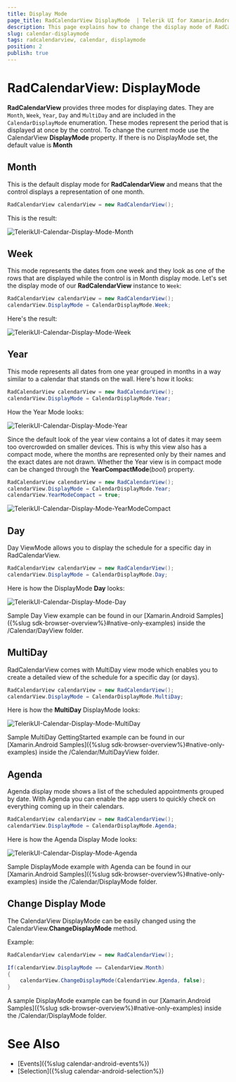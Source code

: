 ```yaml
---
title: Display Mode
page_title: RadCalendarView DisplayMode  | Telerik UI for Xamarin.Android Documentation
description: This page explains how to change the display mode of RadCalendarView for Android.
slug: calendar-displaymode
tags: radcalendarview, calendar, displaymode
position: 2
publish: true
---
```


# RadCalendarView: DisplayMode

**RadCalendarView** provides three modes for displaying dates. They are `Month`, `Week`, `Year`, `Day` and `MultiDay` and are included in the `CalendarDisplayMode` enumeration.
These modes represent the period that is displayed at once by the control. 
To change the current mode use the CalendarView **DisplayMode** property. If there is no DisplayMode set, the default value is **Month**

## Month

This is the default display mode for **RadCalendarView** and means that the control displays a representation of one month. 

```C#
RadCalendarView calendarView = new RadCalendarView();
```

This is the result:

![TelerikUI-Calendar-Display-Mode-Month](images/calendar-display-mode-1.png "This is the look of RadCalendarView when the display mode is Month.")

## Week

This mode represents the dates from one week and they look as one of the rows that are displayed while the control is in Month display mode. Let's set the display mode of our **RadCalendarView** instance to `Week`:

```C#
RadCalendarView calendarView = new RadCalendarView();
calendarView.DisplayMode = CalendarDisplayMode.Week;
```

Here's the result:

![TelerikUI-Calendar-Display-Mode-Week](images/calendar-display-mode-2.png "This is the look of RadCalendarView when the display mode is Week.")

## Year

This mode represents all dates from one year grouped in months in a way similar to a calendar that stands on the wall. Here's how it looks:

```C#
RadCalendarView calendarView = new RadCalendarView();
calendarView.DisplayMode = CalendarDisplayMode.Year;
```

How the Year Mode looks:

![TelerikUI-Calendar-Display-Mode-Year](images/calendar-display-mode-3.png "This is the look of RadCalendarView when the display mode is Year.")

Since the default look of the year view contains a lot of dates it may seem too overcrowded on smaller devices. This is why this view also has a compact mode, where the months are represented only by their names and the exact dates are not drawn.
Whether the Year view is in compact mode can be changed through the **YearCompactMode**(*bool*) property. 

```C#
RadCalendarView calendarView = new RadCalendarView();
calendarView.DisplayMode = CalendarDisplayMode.Year;
calendarView.YearModeCompact = true;
```
![TelerikUI-Calendar-Display-Mode-YearModeCompact](images/calendar-displaymodes-yearcompact.png "This is the look of RadCalendarView when the display mode is Year Mode Compact.")

## Day

Day ViewMode allows you to display the schedule for a specific day in RadCalendarView. 

```C#
RadCalendarView calendarView = new RadCalendarView();
calendarView.DisplayMode = CalendarDisplayMode.Day;
```

Here is how the DisplayMode **Day** looks:

![TelerikUI-Calendar-Display-Mode-Day](images/calendar-displaymodes-day.png "This is the look of RadCalendarView when the display mode is Multi Day.")

Sample Day View example can be found in our [Xamarin.Android Samples]({%slug sdk-browser-overview%}#native-only-examples) inside the /Calendar/DayView folder.

## MultiDay

RadCalendarView comes with MultiDay view mode which enables you to create a detailed view of the schedule for a specific day (or days). 

```C#
RadCalendarView calendarView = new RadCalendarView();
calendarView.DisplayMode = CalendarDisplayMode.MultiDay;
```
Here is how the **MultiDay** DisplayMode looks:

![TelerikUI-Calendar-Display-Mode-MultiDay](images/calendar-displaymodes-multiday.png "This is the look of RadCalendarView when the display mode is Multi Day.")

Sample MultiDay GettingStarted example can be found in our [Xamarin.Android Samples]({%slug sdk-browser-overview%}#native-only-examples) inside the /Calendar/MultiDayView folder.

## Agenda

Agenda display mode shows a list of the scheduled appointments grouped by date. With Agenda you can enable the app users to quickly check on everything coming up in their calendars.

```C#
RadCalendarView calendarView = new RadCalendarView();
calendarView.DisplayMode = CalendarDisplayMode.Agenda;
```

Here is how the Agenda Display Mode looks:

![TelerikUI-Calendar-Display-Mode-Agenda](images/calendar-displaymodes-agenda.png "This is the look of RadCalendarView when the display mode is agenda.")

Sample DisplayMode example with Agenda can be found in our [Xamarin.Android Samples]({%slug sdk-browser-overview%}#native-only-examples) inside the /Calendar/DisplayMode folder.

## Change Display Mode

The CalendarView DisplayMode can be easily changed using the CalendarView.**ChangeDisplayMode** method.

Example:

```C#
RadCalendarView calendarView = new RadCalendarView();

If(calendarView.DisplayMode == CalendarView.Month)
{
	calendarView.ChangeDisplayMode(CalendarView.Agenda, false);
}
```

A sample DisplayMode example can be found in our [Xamarin.Android Samples]({%slug sdk-browser-overview%}#native-only-examples) inside the /Calendar/DisplayMode folder.

# See Also

- [Events]({%slug calendar-android-events%})
- [Selection]({%slug calendar-android-selection%})